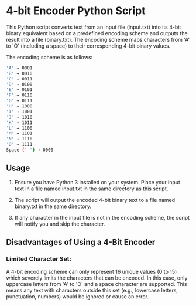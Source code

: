 # 4-bit Encoder Python Script

This Python script converts text from an input file (input.txt) into its 4-bit binary equivalent based on a predefined encoding scheme and outputs the result into a file (binary.txt). The encoding scheme maps characters from 'A' to 'O' (including a space) to their corresponding 4-bit binary values.

The encoding scheme is as follows:

```bash
'A' → 0001
'B' → 0010
'C' → 0011
'D' → 0100
'E' → 0101
'F' → 0110
'G' → 0111
'H' → 1000
'I' → 1001
'J' → 1010
'K' → 1011
'L' → 1100
'M' → 1101
'N' → 1110
'O' → 1111
Space (' ') → 0000
```

## Usage

1. Ensure you have Python 3 installed on your system.
Place your input text in a file named input.txt in the same directory as this script.
2. The script will output the encoded 4-bit binary text to a file named binary.txt in the same directory.

3. If any character in the input file is not in the encoding scheme, the script will notify you and skip the character.

## Disadvantages of Using a 4-Bit Encoder

### Limited Character Set:

A 4-bit encoding scheme can only represent 16 unique values (0 to 15) which severely limits the characters that can be encoded. In this case, only uppercase letters from 'A' to 'O' and a space character are supported. This means any text with characters outside this set (e.g., lowercase letters, punctuation, numbers) would be ignored or cause an error.
